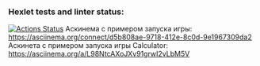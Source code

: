 ### Hexlet tests and linter status:
[![Actions Status](https://github.com/AdamKham/java-project-61/actions/workflows/hexlet-check.yml/badge.svg)](https://github.com/AdamKham/java-project-61/actions)
Аскинема с примером запуска игры: https://asciinema.org/connect/d5b808ae-9718-412e-8c0d-9e1967309da2
Аскинета с примером запуска игры Calculator: https://asciinema.org/a/L98NtcAXoJXv91grwI2vLbM5V

